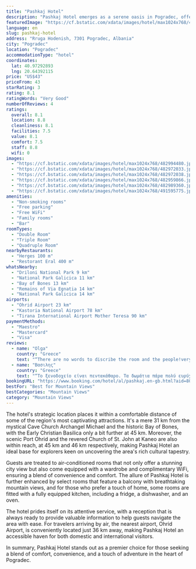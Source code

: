 ```yaml
---
title: "Pashkaj Hotel"
description: "Pashkaj Hotel emerges as a serene oasis in Pogradec, offering a tranquil retreat just a stone's throw away from the enchanting Ohrid Lake Springs, 17 km to be precise."
featuredImage: "https://cf.bstatic.com/xdata/images/hotel/max1024x768/482994480.jpg?k=281ff37f91558a28bbae7c0aa4b5f2eb8284df557fa37b768472cefab427ebce&o=&hp=1"
language: en
slug: pashkaj-hotel
address: "Rruga Hodenish, 7301 Pogradec, Albania"
city: "Pogradec"
location: "Pogradec"
accommodationType: "hotel"
coordinates:
  lat: 40.97292893
  lng: 20.64392115
price: "US$43"
priceFrom: 43
starRating: 3
rating: 8.1
ratingWords: "Very Good"
numberOfReviews: 4
ratings:
  overall: 8.1
  location: 8.8
  cleanliness: 8.1
  facilities: 7.5
  value: 8.1
  comfort: 7.5
  staff: 8.8
  wifi: 0
images:
  - "https://cf.bstatic.com/xdata/images/hotel/max1024x768/482994480.jpg?k=281ff37f91558a28bbae7c0aa4b5f2eb8284df557fa37b768472cefab427ebce&o=&hp=1"
  - "https://cf.bstatic.com/xdata/images/hotel/max1024x768/482972033.jpg?k=5d4a7f5c90a747db690598a5d07338e5b62716f64bc6afb2fc163267149be2a8&o=&hp=1"
  - "https://cf.bstatic.com/xdata/images/hotel/max1024x768/482972038.jpg?k=e6ab786a6a04b7afbd8675b4b0e5f01c811bb61cfcf1e16068dec7b15cb54ef6&o=&hp=1"
  - "https://cf.bstatic.com/xdata/images/hotel/max1024x768/482959866.jpg?k=6486f13bb23ce02e24e57b810dd63407ab42b34a9a55c98465cadbaa677a6d02&o=&hp=1"
  - "https://cf.bstatic.com/xdata/images/hotel/max1024x768/482989360.jpg?k=2809e2d97f6058fa5f81af576555105126479cf223a657fb30462ea1006986f1&o=&hp=1"
  - "https://cf.bstatic.com/xdata/images/hotel/max1024x768/491595775.jpg?k=e00fed61b9db9a6cf80b28bc7e8ab86fde25cf35097334016ef7f7ca19140fec&o=&hp=1"
amenities:
  - "Non-smoking rooms"
  - "Free parking"
  - "Free WiFi"
  - "Family rooms"
  - "Bar"
roomTypes:
  - "Double Room"
  - "Triple Room"
  - "Quadruple Room"
nearbyRestaurants:
  - "Herges 100 m"
  - "Restorant Eral 400 m"
whatsNearby:
  - "Driloni National Park 9 km"
  - "National Park Galicica 11 km"
  - "Bay of Bones 13 km"
  - "Remains of Via Egnatia 14 km"
  - "National Park Galicica 14 km"
airports:
  - "Ohrid Airport 23 km"
  - "Kastoria National Airport 78 km"
  - "Tirana International Airport Mother Teresa 90 km"
paymentMethods:
  - "Maestro"
  - "Mastercard"
  - "Visa"
reviews:
  - name: "Olga"
    country: "Greece"
    text: "“There are no words to discribe the room and the people!very clean,a lot of space,very comfortable and in front of the lake.we were so excited for staying there and we will visit this place again, for sure!!thank you also for the coffee you gave us”"
  - name: "Βασιλης"
    country: "Greece"
    text: "“Το ξενοδοχείο είναι πεντακάθαρο. Τα δωμάτια πάρα πολύ ευρύχωρα. Και οι ιδιοκτήτες πολύ ευγενικοί και εξυπηρετικοί.”"
bookingURL: "https://www.booking.com/hotel/al/pashkaj.en-gb.html?aid=8035640"
bestFor: "Best for Mountain Views"
bestCategories: "Mountain Views"
category: "Mountain Views"
---
```


The hotel's strategic location places it within a comfortable distance of some of the region's most captivating attractions. It's a mere 31 km from the mystical Cave Church Archangel Michael and the historic Bay of Bones, with the Early Christian Basilica only a bit further at 45 km. Moreover, the scenic Port Ohrid and the revered Church of St. John at Kaneo are also within reach, at 45 km and 46 km respectively, making Pashkaj Hotel an ideal base for explorers keen on uncovering the area's rich cultural tapestry.

Guests are treated to air-conditioned rooms that not only offer a stunning city view but also come equipped with a wardrobe and complimentary WiFi, ensuring a blend of convenience and comfort. The allure of Pashkaj Hotel is further enhanced by select rooms that feature a balcony with breathtaking mountain views, and for those who prefer a touch of home, some rooms are fitted with a fully equipped kitchen, including a fridge, a dishwasher, and an oven.

The hotel prides itself on its attentive service, with a reception that is always ready to provide valuable information to help guests navigate the area with ease. For travelers arriving by air, the nearest airport, Ohrid Airport, is conveniently located just 36 km away, making Pashkaj Hotel an accessible haven for both domestic and international visitors.

In summary, Pashkaj Hotel stands out as a premier choice for those seeking a blend of comfort, convenience, and a touch of adventure in the heart of Pogradec.